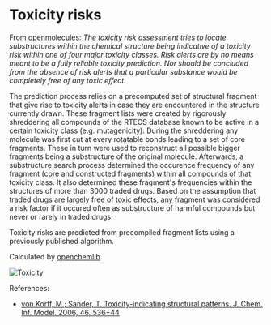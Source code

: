 <!-- TITLE: Toxicity risks -->

# Toxicity risks

From [openmolecules](http://www.openmolecules.org/properties/properties.html#tox): 
_The toxicity risk assessment tries to locate substructures within the chemical 
structure being indicative of a toxicity risk within one of four major toxicity 
classes. Risk alerts are by no means meant to be a fully reliable toxicity 
prediction. Nor should be concluded from the absence of risk alerts that a particular 
substance would be completely free of any toxic effect._

The prediction process relies on a precomputed set of structural fragment that give 
rise to toxicity alerts in case they are encountered in the structure currently drawn. 
These fragment lists were created by rigorously shreddering all compounds of the RTECS 
database known to be active in a certain toxicity class (e.g. mutagenicity). During 
the shreddering any molecule was first cut at every rotatable bonds leading to a set 
of core fragments. These in turn were used to reconstruct all possible bigger fragments 
being a substructure of the original molecule. Afterwards, a substructure search 
process determined the occurence frequency of any fragment (core and constructed 
fragments) within all compounds of that toxicity class. It also determined these 
fragment's frequencies within the structures of more than 3000 traded drugs. 
Based on the assumption that traded drugs are largely free of toxic effects, any 
fragment was considered a risk factor if it occured often as substructure of harmful 
compounds but never or rarely in traded drugs.

Toxicity risks are predicted from precompiled fragment lists using a previously published algorithm.

Calculated by [openchemlib](https://github.com/Actelion/openchemlib).

![Toxicity](../../../uploads/chem/toxicity-panel.png "Toxicity")

References:
* [von Korff, M.; Sander, T. Toxicity-indicating structural patterns. J.
   Chem. Inf. Model. 2006, 46, 536−44](https://pubs.acs.org/doi/full/10.1021/ci050358k)